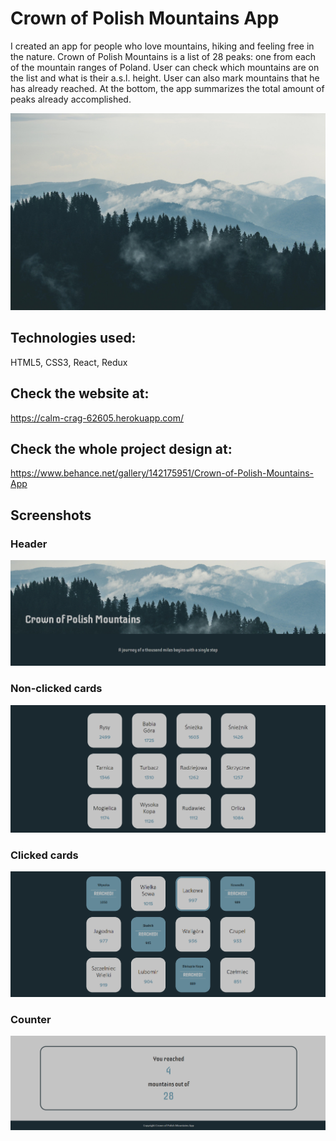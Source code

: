 # Crown of Polish Mountains App

I created an app for people who love mountains, hiking and feeling free in the nature. Crown of Polish Mountains is a list of 28 peaks: one from each of the mountain ranges of Poland. User can check which mountains are on the list and what is their a.s.l. height. User can also mark mountains that he has already reached. At the bottom, the app summarizes the total amount of peaks already accomplished.

![mountains](./docs/mountains.jpg)
## Technologies used:
HTML5, CSS3, React, Redux

## Check the website at:
https://calm-crag-62605.herokuapp.com/

## Check the whole project design at:
https://www.behance.net/gallery/142175951/Crown-of-Polish-Mountains-App

## Screenshots

### Header

![header](./docs/header.png)

### Non-clicked cards

![nonclicked](./docs/nonclicked.png)

### Clicked cards

![clicked](./docs/clicked.png)

### Counter

![counter](./docs/counter.png)
